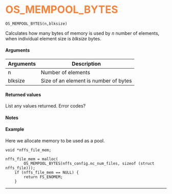## <font color="#F2853F" style="font-size:24pt">OS_MEMPOOL_BYTES</font>

```no-highlight
OS_MEMPOOL_BYTES(n,blksize)
```

Calculates how many bytes of memory is used by *n* number of elements, when individual element size is *blksize* bytes.


#### Arguments

| Arguments | Description |
|-----------|-------------|
| n |  Number of elements  |
| blksize |  Size of an element is number of bytes  |

#### Returned values

List any values returned.
Error codes?

#### Notes


#### Example

Here we allocate memory to be used as a pool.

```no-highlight
void *nffs_file_mem;

nffs_file_mem = malloc(
        OS_MEMPOOL_BYTES(nffs_config.nc_num_files, sizeof (struct nffs_file)));
    if (nffs_file_mem == NULL) {
        return FS_ENOMEM;
    }
```

---------------------

